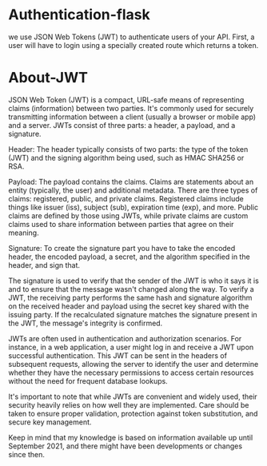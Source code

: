 # Authentication-flask
we use JSON Web Tokens (JWT) to authenticate users of your API. First, a user will have to login using a specially created route which returns a token.

# About-JWT
JSON Web Token (JWT) is a compact, URL-safe means of representing claims (information) between two parties. It's commonly used for securely transmitting information between a client (usually a browser or mobile app) and a server. JWTs consist of three parts: a header, a payload, and a signature. 

Header: The header typically consists of two parts: the type of the token (JWT) and the signing algorithm being used, such as HMAC SHA256 or RSA. 

Payload: The payload contains the claims. Claims are statements about an entity (typically, the user) and additional metadata. There are three types of claims: registered, public, and private claims. Registered claims include things like issuer (iss), subject (sub), expiration time (exp), and more. Public claims are defined by those using JWTs, while private claims are custom claims used to share information between parties that agree on their meaning.

Signature: To create the signature part you have to take the encoded header, the encoded payload, a secret, and the algorithm specified in the header, and sign that.

The signature is used to verify that the sender of the JWT is who it says it is and to ensure that the message wasn't changed along the way. To verify a JWT, the receiving party performs the same hash and signature algorithm on the received header and payload using the secret key shared with the issuing party. If the recalculated signature matches the signature present in the JWT, the message's integrity is confirmed.

JWTs are often used in authentication and authorization scenarios. For instance, in a web application, a user might log in and receive a JWT upon successful authentication. This JWT can be sent in the headers of subsequent requests, allowing the server to identify the user and determine whether they have the necessary permissions to access certain resources without the need for frequent database lookups.

It's important to note that while JWTs are convenient and widely used, their security heavily relies on how well they are implemented. Care should be taken to ensure proper validation, protection against token substitution, and secure key management.

Keep in mind that my knowledge is based on information available up until September 2021, and there might have been developments or changes since then.

